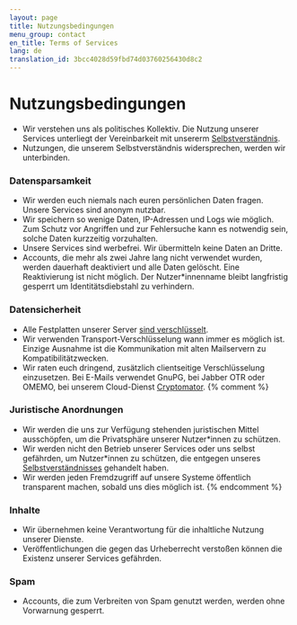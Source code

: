 ```yaml
---
layout: page
title: Nutzungsbedingungen
menu_group: contact
en_title: Terms of Services
lang: de
translation_id: 3bcc4028d59fbd74d03760256430d8c2
---
```


# Nutzungsbedingungen

 * Wir verstehen uns als politisches Kollektiv. Die Nutzung unserer Services unterliegt der Vereinbarkeit mit unsererm [Selbstverständnis](/about-us.html).
 * Nutzungen, die unserem Selbstverständnis widersprechen, werden wir unterbinden.

### Datensparsamkeit

 * Wir werden euch niemals nach euren persönlichen Daten fragen. Unsere Services sind anonym nutzbar.
 * Wir speichern so wenige Daten, IP-Adressen und Logs wie möglich. Zum Schutz vor Angriffen und zur Fehlersuche kann es notwendig sein, solche Daten kurzzeitig vorzuhalten.
 * Unsere Services sind werbefrei. Wir übermitteln keine Daten an Dritte.
 * Accounts, die mehr als zwei Jahre lang nicht verwendet wurden, werden dauerhaft deaktiviert und alle Daten gelöscht. Eine Reaktivierung ist nicht möglich. Der Nutzer\*innenname bleibt langfristig gesperrt um Identitätsdiebstahl zu verhindern.

### Datensicherheit

 * Alle Festplatten unserer Server [sind verschlüsselt](https://hln.com/encrypting-data-at-rest-on-servers-what-does-it-get-you/).
 * Wir verwenden Transport-Verschlüsselung wann immer es möglich ist. Einzige Ausnahme ist die Kommunikation mit alten Mailservern zu Kompatibilitätzwecken.
 * Wir raten euch dringend, zusätzlich clientseitige Verschlüsselung einzusetzen. Bei E-Mails verwendet GnuPG, bei Jabber OTR oder OMEMO, bei unserem Cloud-Dienst [Cryptomator](https://cryptomator.org/de/).
{% comment %}

### Juristische Anordnungen

 * Wir werden die uns zur Verfügung stehenden juristischen Mittel ausschöpfen, um die Privatsphäre unserer Nutzer*innen zu schützen.
 * Wir werden nicht den Betrieb unserer Services oder uns selbst gefährden, um Nutzer*innen zu schützen, die entgegen unseres [Selbstverständnisses](/about-us.html) gehandelt haben.
 * Wir werden jeden Fremdzugriff auf unsere Systeme öffentlich transparent machen, sobald uns dies möglich ist.
{% endcomment %}

### Inhalte

 * Wir übernehmen keine Verantwortung für die inhaltliche Nutzung unserer Dienste.
 * Veröffentlichungen die gegen das Urheberrecht verstoßen können die Existenz unserer Services gefährden.

### Spam

 * Accounts, die zum Verbreiten von Spam genutzt werden, werden ohne Vorwarnung gesperrt.
